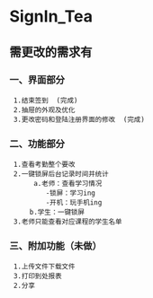 # SignIn_Tea
## 需更改的需求有
### 一、界面部分
     1.结束签到  (完成)
     2.抽屉的外观及优化
     3.更改密码和登陆注册界面的修改  (完成)
     
### 二、功能部分
     1.查看考勤整个要改
     2.一键锁屏后台记录时间并统计
          a.老师：查看学习情况
		     -锁屏：学习ing
		     -开机：玩手机ing
	     b.学生：一键锁屏
     3.老师只能查看对应课程的学生名单
     
### 三、附加功能（未做）
     1.上传文件下载文件
     3.打印到处报表
     2.分享

